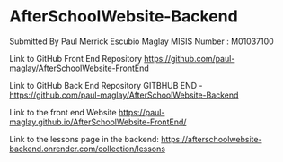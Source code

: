 # AfterSchoolWebsite-Backend

Submitted By Paul Merrick Escubio Maglay
MISIS Number : M01037100



Link to GitHub Front End Repository
https://github.com/paul-maglay/AfterSchoolWebsite-FrontEnd

Link to GitHub Back End Repository
GITBHUB END - https://github.com/paul-maglay/AfterSchoolWebsite-Backend

Link to the front end Website
https://paul-maglay.github.io/AfterSchoolWebsite-FrontEnd/

Link to the lessons page in the backend:
https://afterschoolwebsite-backend.onrender.com/collection/lessons

